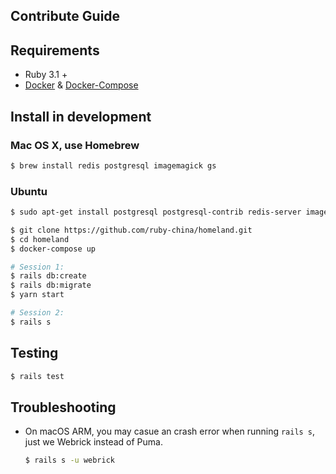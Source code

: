 ## Contribute Guide

## Requirements

- Ruby 3.1 +
- [Docker](https://docs.docker.com/get-docker/) & [Docker-Compose](https://docs.docker.com/compose)

## Install in development

### Mac OS X, use Homebrew

```bash
$ brew install redis postgresql imagemagick gs
```

### Ubuntu

```bash
$ sudo apt-get install postgresql postgresql-contrib redis-server imagemagick ghostscript libpq-dev
```

```bash
$ git clone https://github.com/ruby-china/homeland.git
$ cd homeland
$ docker-compose up

# Session 1:
$ rails db:create
$ rails db:migrate
$ yarn start

# Session 2:
$ rails s
```

## Testing

```bash
$ rails test
```

## Troubleshooting

- On macOS ARM, you may casue an crash error when running `rails s`, just we Webrick instead of Puma.

  ```bash
  $ rails s -u webrick
  ```
